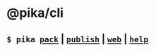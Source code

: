 # @pika/cli

## `$ pika` &nbsp;[`pack`](https://github.com/pikapkg/pack) | [`publish`](https://github.com/sindresorhus/np) | [`web`](https://github.com/pikapkg/web) | [`help`](https://github.com/pikapkg/cli/blob/master/src/index.ts#L38-L53)
